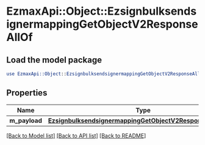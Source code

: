 # EzmaxApi::Object::EzsignbulksendsignermappingGetObjectV2ResponseAllOf

## Load the model package
```perl
use EzmaxApi::Object::EzsignbulksendsignermappingGetObjectV2ResponseAllOf;
```

## Properties
Name | Type | Description | Notes
------------ | ------------- | ------------- | -------------
**m_payload** | [**EzsignbulksendsignermappingGetObjectV2ResponseMPayload**](EzsignbulksendsignermappingGetObjectV2ResponseMPayload.md) |  | 

[[Back to Model list]](../README.md#documentation-for-models) [[Back to API list]](../README.md#documentation-for-api-endpoints) [[Back to README]](../README.md)


